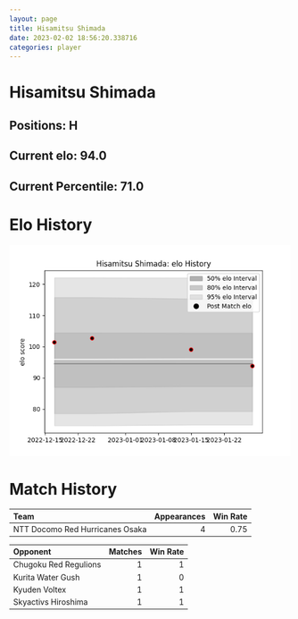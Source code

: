 ```yaml
---  
layout: page  
title: Hisamitsu Shimada  
date: 2023-02-02 18:56:20.338716  
categories: player  
---
```

# Hisamitsu Shimada

## Positions: H

## Current elo: 94.0

## Current Percentile: 71.0

# Elo History


![elo history](history_HisamitsuShimada.png)
# Match History


| Team                            |   Appearances |   Win Rate |
|:--------------------------------|--------------:|-----------:|
| NTT Docomo Red Hurricanes Osaka |             4 |       0.75 |

| Opponent              |   Matches |   Win Rate |
|:----------------------|----------:|-----------:|
| Chugoku Red Regulions |         1 |          1 |
| Kurita Water Gush     |         1 |          0 |
| Kyuden Voltex         |         1 |          1 |
| Skyactivs Hiroshima   |         1 |          1 |